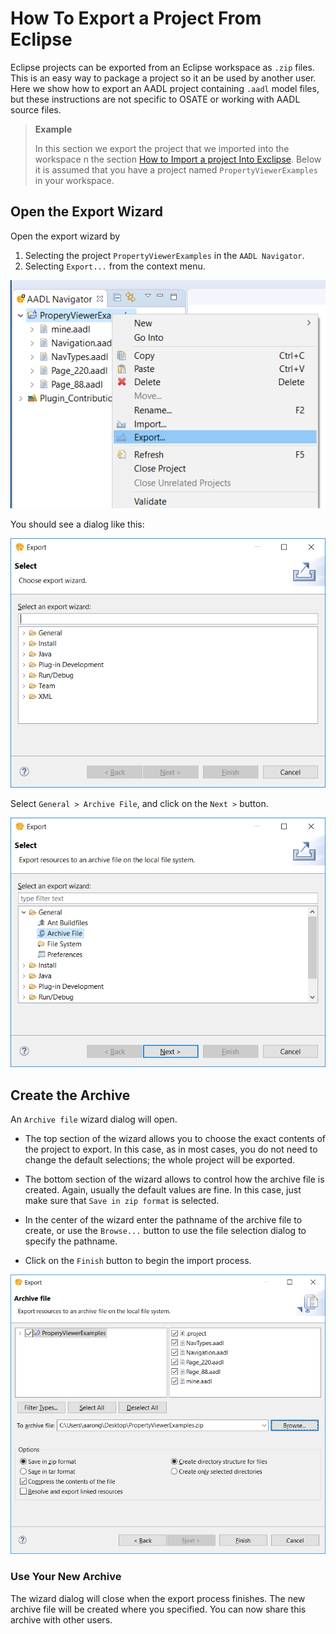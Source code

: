 # How To Export a Project From Eclipse

Eclipse projects can be exported from an Eclipse workspace as `.zip` files.  This is an easy way to package a project so it  an be used by another user.  Here we show how to export an AADL project containing `.aadl` model files, but these instructions are not specific to OSATE or working with AADL source files.

> **Example**
>
> In this section we export the project that we imported into the workspace n the section [How to Import a project Into Exclipse]().  Below it is assumed that you have a project named `PropertyViewerExamples` in your workspace.



## Open the Export Wizard

Open the export wizard by 

1. Selecting the project `PropertyViewerExamples` in the `AADL Navigator`.
2. Selecting `Export...` from the context menu.

![](images/HowToExportAProject/ContextMenu_Export.png)

You should see a dialog like this:

![](images/HowToExportAProject/ExportWizard1.png)

Select `General > Archive File`, and click on the `Next >` button.

![](images/HowToExportAProject/ExportWizard2.png)



## Create the Archive

An `Archive file` wizard dialog will open.

* The top section of the wizard allows you to choose the exact contents of the project to export.  In this case, as in most cases, you do not need to change the default selections; the whole project will be exported.

* The bottom section of the wizard allows to control how the archive file is created.  Again, usually the default values are fine.  In this case, just make sure that `Save in zip format` is selected.

* In the center of the wizard enter the pathname of the archive file to create, or use the `Browse...` button to use the file selection dialog to specify the pathname.

* Click on the `Finish` button to begin the import process.

![](images/HowToExportAProject/ArchiveFile.png)



### Use Your New Archive

The wizard dialog will close when the export process finishes.  The new archive file will be created where you specified.  You can now share this archive with other users.
